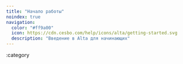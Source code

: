 ```yaml
---
title: "Начало работы"
noindex: true
navigation:
  color: "#ff9a00"
  icon: https://cdn.cesbo.com/help/icons/alta/getting-started.svg
  description: "Введение в Alta для начинающих"
---
```


:category

